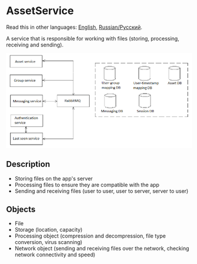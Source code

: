 # AssetService

Read this in other languages: [English](AssetService.md), [Russian/Русский](AssetService.ru.md).

A service that is responsible for working with files (storing, processing, receiving and sending).

![SystemOverview](../img/SystemOverview.png)

## Description 

- Storing files on the app's server
- Processing files to ensure they are compatible with the app
- Sending and receiving files (user to user, user to server, server to user)

## Objects 

- File 
- Storage (location, capacity)
- Processing object (compression and decompression, file type conversion, virus scanning)
- Network object (sending and receiving files over the network, checking network connectivity and speed)
